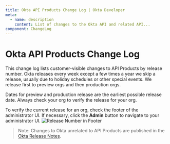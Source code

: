 ```yaml
---
title: Okta API Products Change Log | Okta Developer
meta:
  - name: description
    content: List of changes to the Okta API and related API...
component: ChangeLog
---
```


# Okta API Products Change Log

This change log lists customer-visible changes to API Products by release number. Okta releases every week except a few times a year we skip
a release, usually due to holiday schedules or other special events. We release first to preview orgs and then production orgs.

Dates for preview and production release are the earliest possible release date. Always check your org to verify the release for your org.

To verify the current release for an org, check the footer of the administrator UI. If necessary, click the **Admin** button to navigate to your administrator UI.
![Release Number in Footer](/img/release_notes/version_footer.png)

> Note: Changes to Okta unrelated to API Products are published in the [Okta Release Notes](https://help.okta.com/en/prod/Content/Topics/ReleaseNotes/okta-relnotes.htm).

<ChangeLogList />
